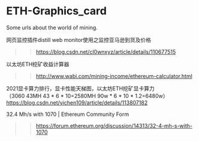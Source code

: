# ETH-Graphics_card
Some urls about the world of mining.

网页监控插件distill web monitor使用之监控亚马逊到货及价格
>>https://blog.csdn.net/cl0wnxyz/article/details/110677515

以太坊ETH挖矿收益计算器
>>http://www.wabi.com/mining-income/ethereum-calculator.html

2021显卡算力排行，显卡性能天梯图，以太坊ETH挖矿显卡算力  
（3060   43MH  43 * 6 * 10=2580MH     90w * 6 * 10 * 1.2=6480w）  
https://blog.csdn.net/yichen109/article/details/113807182

32.4 Mh/s with 1070 | Ethereum Community Form
>>https://forum.ethereum.org/discussion/14313/32-4-mh-s-with-1070
